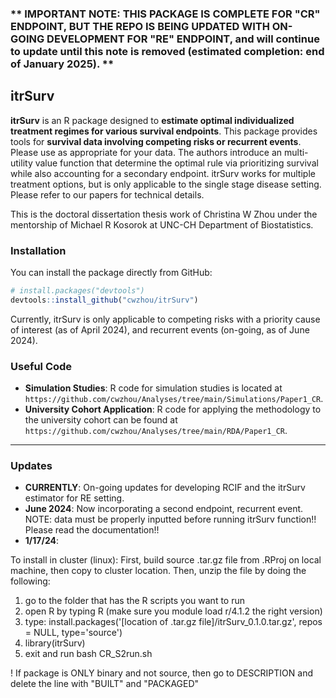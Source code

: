 ### ** IMPORTANT NOTE: THIS PACKAGE IS COMPLETE FOR "CR" ENDPOINT, BUT THE REPO IS BEING UPDATED WITH ON-GOING DEVELOPMENT FOR "RE" ENDPOINT, and will continue to update until this note is removed (estimated completion: end of January 2025). ** 

## itrSurv

**itrSurv** is an R package designed to **estimate optimal individualized treatment regimes for various survival endpoints**. This package provides tools for **survival data involving competing risks or recurrent events**. Please use as appropriate for your data. The authors introduce an multi-utility value function that determine the optimal rule via prioritizing survival while also accounting for a secondary endpoint. itrSurv works for multiple treatment options, but is only applicable to the single stage disease setting. Please refer to our papers for technical details.

This is the doctoral dissertation thesis work of Christina W Zhou under the mentorship of Michael R Kosorok at UNC-CH Department of Biostatistics.

### Installation

You can install the package directly from GitHub:
```r
# install.packages("devtools")
devtools::install_github("cwzhou/itrSurv")
```

Currently, itrSurv is only applicable to competing risks with a priority cause of interest (as of April 2024), and recurrent events (on-going, as of June 2024).

### Useful Code

- **Simulation Studies**: R code for simulation studies is located at `https://github.com/cwzhou/Analyses/tree/main/Simulations/Paper1_CR`.
- **University Cohort Application**: R code for applying the methodology to the university cohort can be found at `https://github.com/cwzhou/Analyses/tree/main/RDA/Paper1_CR`.
  
***

### Updates

- **CURRENTLY**: On-going updates for developing RCIF and the itrSurv estimator for RE setting.
- **June 2024**: Now incorporating a second endpoint, recurrent event. NOTE: data must be properly inputted before running itrSurv function!! Please read the documentation!!
- **1/17/24**:

To install in cluster (linux):
First, build source .tar.gz file from .RProj on local machine, then copy to cluster location. Then, unzip the file by doing the following:
1) go to the folder that has the R scripts you want to run
2) open R by typing R (make sure you module load r/4.1.2 the right version)
3) type: install.packages('[location of .tar.gz file]/itrSurv_0.1.0.tar.gz', repos = NULL, type='source')
4) library(itrSurv)
5) exit and run bash CR_S2run.sh

! If package is ONLY binary and not source, then go to DESCRIPTION and delete the line with "BUILT" and "PACKAGED"

